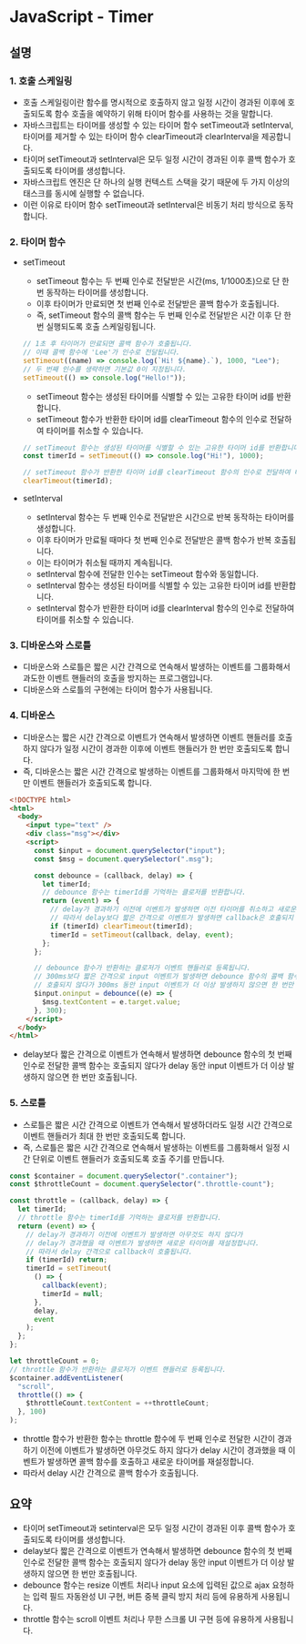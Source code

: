 # JavaScript - Timer

## 설명

### 1. 호출 스케일링

- 호출 스케일링이란 함수를 명시적으로 호출하지 않고 일정 시간이 경과된 이후에 호출되도록 함수 호출을 예약하기 위해 타이머 함수를 사용하는 것을 말합니다.
- 자바스크립트는 타이머를 생성할 수 있는 타이머 함수 setTimeout과 setInterval, 타이머를 제거할 수 있는 타이머 함수 clearTimeout과 clearInterval을 제공합니다.
- 타이머 setTimeout과 setInterval은 모두 일정 시간이 경과된 이후 콜백 함수가 호출되도록 타이머를 생성합니다.
- 자바스크립트 엔진은 단 하나의 실행 컨텍스트 스택을 갖기 때문에 두 가지 이상의 태스크를 동시에 실행할 수 없습니다.
- 이런 이유로 타이머 함수 setTimeout과 setInterval은 비동기 처리 방식으로 동작합니다.

### 2. 타이머 함수

- setTimeout

  - setTimeout 함수는 두 번째 인수로 전달받은 시간(ms, 1/1000초)으로 단 한 번 동작하는 타이머를 생성합니다.
  - 이후 타이머가 만료되면 첫 번째 인수로 전달받은 콜백 함수가 호출됩니다.
  - 즉, setTimeout 함수의 콜백 함수는 두 번째 인수로 전달받은 시간 이후 단 한 번 실행되도록 호출 스케일링됩니다.

  ```js
  // 1초 후 타이머가 만료되면 콜백 함수가 호출됩니다.
  // 이때 콜백 함수에 'Lee'가 인수로 전달됩니다.
  setTimeout((name) => console.log(`Hi! ${name}.`), 1000, "Lee");
  // 두 번째 인수를 생략하면 기본값 0이 지정됩니다.
  setTimeout(() => console.log("Hello!"));
  ```

  - setTimeout 함수는 생성된 타이머를 식별할 수 있는 고유한 타이머 id를 반환합니다.
  - setTimeout 함수가 반환한 타이머 id를 clearTimeout 함수의 인수로 전달하여 타이머를 취소할 수 있습니다.

  ```js
  // setTimeout 함수는 생성된 타이머를 식별할 수 있는 고유한 타이머 id를 반환합니다.
  const timerId = setTimeout(() => console.log("Hi!"), 1000);

  // setTimeout 함수가 반환한 타이머 id를 clearTimeout 함수의 인수로 전달하여 타이머를 취소합니다.
  clearTimeout(timerId);
  ```

- setInterval
  - setInterval 함수는 두 번째 인수로 전달받은 시간으로 반복 동작하는 타이머를 생성합니다.
  - 이후 타이머가 만료될 때마다 첫 번째 인수로 전달받은 콜백 함수가 반복 호출됩니다.
  - 이는 타이머가 취소될 때까지 계속됩니다.
  - setInterval 함수에 전달한 인수는 setTimeout 함수와 동일합니다.
  - setInterval 함수는 생성된 타이머를 식별할 수 있는 고유한 타이머 id를 반환합니다.
  - setInterval 함수가 반환한 타이머 id를 clearInterval 함수의 인수로 전달하여 타이머를 취소할 수 있습니다.

### 3. 디바운스와 스로틀

- 디바운스와 스로틀은 짧은 시간 간격으로 연속해서 발생하는 이벤트를 그룹화해서 과도한 이벤트 핸들러의 호출을 방지하는 프로그램입니다.
- 디바운스와 스로틀의 구현에는 타이머 함수가 사용됩니다.

### 4. 디바운스

- 디바운스는 짧은 시간 간격으로 이벤트가 연속해서 발생하면 이벤트 핸들러를 호출하지 않다가 일정 시간이 경과한 이후에 이벤트 핸들러가 한 번만 호출되도록 합니다.
- 즉, 디바운스는 짧은 시간 간격으로 발생하는 이벤트를 그룹화해서 마지막에 한 번만 이벤트 핸들러가 호출되도록 합니다.

```html
<!DOCTYPE html>
<html>
  <body>
    <input type="text" />
    <div class="msg"></div>
    <script>
      const $input = document.querySelector("input");
      const $msg = document.querySelector(".msg");

      const debounce = (callback, delay) => {
        let timerId;
        // debounce 함수는 timerId를 기억하는 클로저를 반환합니다.
        return (event) => {
          // delay가 경과하기 이전에 이벤트가 발생하면 이전 타이머를 취소하고 새로운 타이머를 재설정합니다.
          // 따라서 delay보다 짧은 간격으로 이벤트가 발생하면 callback은 호출되지 않습니다.
          if (timerId) clearTimeout(timerId);
          timerId = setTimeout(callback, delay, event);
        };
      };

      // debounce 함수가 반환하는 클로저가 이벤트 핸들러로 등록됩니다.
      // 300ms보다 짧은 간격으로 input 이벤트가 발생하면 debounce 함수의 콜백 함수는
      // 호출되지 않다가 300ms 동안 input 이벤트가 더 이상 발생하지 않으면 한 번만 호출됩니다.
      $input.oninput = debounce((e) => {
        $msg.textContent = e.target.value;
      }, 300);
    </script>
  </body>
</html>
```

- delay보다 짧은 간격으로 이벤트가 연속해서 발생하면 debounce 함수의 첫 번째 인수로 전달한 콜백 함수는 호출되지 않다가 delay 동안 input 이벤트가 더 이상 발생하지 않으면 한 번만 호출됩니다.

### 5. 스로틀

- 스로틀은 짧은 시간 간격으로 이벤트가 연속해서 발생하더라도 일정 시간 간격으로 이벤트 핸들러가 최대 한 번만 호출되도록 합니다.
- 즉, 스로틀은 짧은 시간 간격으로 연속해서 발생하는 이벤트를 그룹화해서 일정 시간 단위로 이벤트 핸들러가 호출되도록 호출 주기를 만듭니다.

```js
const $container = document.querySelector(".container");
const $throttleCount = document.querySelector(".throttle-count");

const throttle = (callback, delay) => {
  let timerId;
  // throttle 함수는 timerId를 기억하는 클로저를 반환합니다.
  return (event) => {
    // delay가 경과하기 이전에 이벤트가 발생하면 아무것도 하지 않다가
    // delay가 경과했을 때 이벤트가 발생하면 새로운 타이머를 재설정합니다.
    // 따라서 delay 간격으로 callback이 호출됩니다.
    if (timerId) return;
    timerId = setTimeout(
      () => {
        callback(event);
        timerId = null;
      },
      delay,
      event
    );
  };
};

let throttleCount = 0;
// throttle 함수가 반환하는 클로저가 이벤트 핸들러로 등록됩니다.
$container.addEventListener(
  "scroll",
  throttle(() => {
    $throttleCount.textContent = ++throttleCount;
  }, 100)
);
```

- throttle 함수가 반환한 함수는 throttle 함수에 두 번째 인수로 전달한 시간이 경과하기 이전에 이벤트가 발생하면 아무것도 하지 않다가 delay 시간이 경과했을 때 이벤트가 발생하면 콜백 함수를 호출하고 새로운 타이머를 재설정합니다.
- 따라서 delay 시간 간격으로 콜백 함수가 호출됩니다.

## 요약

- 타이머 setTimeout과 setinterval은 모두 일정 시간이 경과된 이후 콜백 함수가 호출되도록 타이머를 생성합니다.
- delay보다 짧은 간격으로 이벤트가 연속해서 발생하면 debounce 함수의 첫 번째 인수로 전달한 콜백 함수는 호출되지 않다가 delay 동안 input 이벤트가 더 이상 발생하지 않으면 한 번만 호출됩니다.
- debounce 함수는 resize 이벤트 처리나 input 요소에 입력된 값으로 ajax 요청하는 입력 필드 자동완성 UI 구현, 버튼 중복 클릭 방지 처리 등에 유용하게 사용됩니다.
- throttle 함수는 scroll 이벤트 처리나 무한 스크롤 UI 구현 등에 유용하게 사용됩니다.
